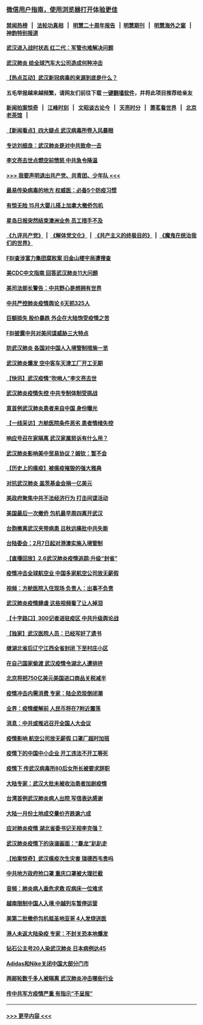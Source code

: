### [微信用户指南，使用浏览器打开体验更佳](https://github.com/gfw-breaker/banned-news1/blob/master/indexes/wechat-guide.md?t=0)
#### [禁闻热榜](热点新闻.md?t=0)  &nbsp;&nbsp;|&nbsp;&nbsp; [法轮功真相](https://github.com/gfw-breaker/truth/blob/master/README.md?t=0) &nbsp;&nbsp;|&nbsp;&nbsp; [明慧二十周年报告](https://github.com/gfw-breaker/mh-reports/blob/master/README.md?t=0) &nbsp;&nbsp;|&nbsp;&nbsp;[明慧期刊](https://github.com/gfw-breaker/mh-qikan) &nbsp;&nbsp;|&nbsp;&nbsp; [明慧海外之窗](https://github.com/gfw-breaker/mh-news/blob/master/README.md?t=0) &nbsp;&nbsp;|&nbsp;&nbsp; [神韵特别报道](https://github.com/gfw-breaker/mh-news/blob/master/shenyun.md?t=0)
#### [武汉进入战时状态 红二代：军管也难解决问题](../pages/nsc413/n11849976.md?t=02070822) 
#### [武汉肺炎 给全球汽车大公司造成何种冲击](../pages/nsc413/n11850056.md?t=02070822) 
#### [【热点互动】武汉新冠病毒的来源到底是什么？](../pages/nsc413/n11849749.md?t=02070822) 
#### 五毛举报越来越频繁，请网友们前往下载 [一键翻墙软件](https://github.com/gfw-breaker/ssr-accounts)，并将此项目推荐给亲友
#### [新闻拍案惊奇](https://github.com/gfw-breaker/banned-news1/blob/master/pages/link4.md) &nbsp;&nbsp;|&nbsp;&nbsp; [江峰时刻](https://github.com/gfw-breaker/banned-news1/blob/master/pages/link4.md) &nbsp;&nbsp;|&nbsp;&nbsp; [文昭谈古论今](https://github.com/gfw-breaker/banned-news1/blob/master/pages/link4.md) &nbsp;&nbsp;|&nbsp;&nbsp; [天亮时分](https://github.com/gfw-breaker/banned-news1/blob/master/pages/link4.md) &nbsp;&nbsp;|&nbsp;&nbsp; [萧茗看世界](https://github.com/gfw-breaker/banned-news1/blob/master/pages/link4.md) &nbsp;&nbsp;|&nbsp;&nbsp; [北京老茶馆](https://github.com/gfw-breaker/banned-news1/blob/master/pages/link4.md) &nbsp;&nbsp;|&nbsp;&nbsp; 
#### [【新闻看点】四大疑点 武汉病毒所卷入风暴眼](../pages/nsc413/n11849608.md?t=02070822) 
#### [专访刘细良：武汉肺炎是对中共致命一击](../pages/nsc413/n11849934.md?t=02070822) 
#### [李文亮去世点燃空前愤怒 中共急令降温](../pages/nsc413/n11849864.md?t=02070822) 
#### [>>> 我要声明退出共产党、共青团、少年队 <<<](https://github.com/begood0513/goodnews/blob/master/quit/letter.md) 
#### [最易传染病毒的地方 权威医：必备5个防疫习惯](../pages/nsc413/n11849662.md?t=02070822) 
#### [有惊无险 15月大婴儿搭上加拿大撤侨包机](../pages/nsc413/n11849698.md?t=02070822) 
#### [星岛日报突然结束澳洲业务 员工措手不及](../pages/nsc413/n11849722.md?t=02070822) 
#### [《九评共产党》](https://github.com/begood0513/9ping.md/blob/master/README.md) &nbsp;|&nbsp; [《解体党文化》](../../../../jtdwh.md/blob/master/README.md)  &nbsp;|&nbsp; [《共产主义的终极目的》](../../../../gczydzjmd.md/blob/master/README.md) &nbsp;|&nbsp; [《魔鬼在统治我们的世界》](../../../../mgztzwmdsj.md/blob/master/README.md) 
#### [FBI查涉富力集团腐败案 旧金山楼宇局遭搜查](../pages/nsc413/n11848419.md?t=02070822) 
#### [美CDC中文指南 回答武汉肺炎11大问题](../pages/nsc413/n11849703.md?t=02070822) 
#### [美司法部长警告：中共野心是想拥有世界](../pages/nsc413/n11849769.md?t=02070822) 
#### [中共严控肺炎疫情舆论 6天抓325人](../pages/nsc413/n11849529.md?t=02070822) 
#### [巨额损失 股价暴跌 外企在大陆饱受疫情之苦](../pages/nsc413/n11849651.md?t=02070822) 
#### [FBI披露中共对美间谍威胁三大特点](../pages/nsc413/n11849700.md?t=02070822) 
#### [防武汉肺炎 各国对中国人入境管制措施一览](../pages/nsc413/n11838726.md?t=02070822) 
#### [武汉肺炎爆发 空中客车天津工厂开工无期](../pages/nsc413/n11849634.md?t=02070822) 
#### [【快讯】武汉疫情“吹哨人”李文亮去世](../pages/nsc413/n11849459.md?t=02070822) 
#### [武汉肺炎疫情失控 中共专制体制受挑战](../pages/nsc413/n11849457.md?t=02070822) 
#### [意首例武汉肺炎患者来自中国 身份曝光](../pages/nsc413/n11849454.md?t=02070822) 
#### [【一线采访】方舱医院条件恶劣 患者情绪失控](../pages/nsc413/n11848910.md?t=02070822) 
#### [响应号召在家隔离 武汉家属怒诉有什么用？](../pages/nsc413/n11849412.md?t=02070822) 
#### [武汉肺炎影响美中贸易协议？姆钦：暂不会](../pages/nsc413/n11849497.md?t=02070822) 
#### [【历史上的瘟疫】被瘟疫摧毁的强大雅典](../pages/nsc413/n11849036.md?t=02070822) 
#### [对抗武汉肺炎 盖茨基金会捐一亿美元](../pages/nsc413/n11848953.md?t=02070822) 
#### [美政府聚焦中共不法经济行为 打击间谍活动](../pages/nsc413/n11849322.md?t=02070822) 
#### [美国最后一次撤侨 包机最早周四离开武汉](../pages/nsc413/n11849395.md?t=02070822) 
#### [台胞撤离武汉夹带病患 吕秋远痛批中共失能](../pages/nsc413/n11849153.md?t=02070822) 
#### [台陆委会：2月7日起对港澳实施入境管制](../pages/nsc413/n11848681.md?t=02070822) 
#### [【直播回放】2.6武汉肺炎疫情追踪:升级“封省”](../pages/nsc413/n11848948.md?t=02070822) 
#### [疫情冲击全球航空业 中国多家航空公司放无薪假](../pages/nsc413/n11849188.md?t=02070822) 
#### [视频：方舱医院入住现场 负责人：出事不负责](../pages/nsc413/n11845312.md?t=02070822) 
#### [武汉肺炎疫情肆虐 这些视频看了让人掉泪](../pages/nsc413/n11848904.md?t=02070822) 
#### [【十字路口】300记者进驻疫区 中共升级舆论战](../pages/nsc413/n11847578.md?t=02070822) 
#### [【独家】武汉医院人员：已经写好了遗书](../pages/nsc413/n11848942.md?t=02070822) 
#### [继湖北省后辽宁江西全省封闭 下至村庄小区](../pages/nsc413/n11848814.md?t=02070822) 
#### [在自己国家偷渡 武汉疫情令湖北人遭排挤](../pages/nsc413/n11848737.md?t=02070822) 
#### [北京将把750亿美元美国进口商品关税减半](../pages/nsc413/n11848896.md?t=02070822) 
#### [疫情冲击内需消费 专家：陆企恐现倒闭潮](../pages/nsc413/n11849265.md?t=02070822) 
#### [业界：疫情缓解前 人民币将在7附近震荡](../pages/nsc413/n11848445.md?t=02070822) 
#### [消息：中共或推迟召开全国人大会议](../pages/nsc413/n11848698.md?t=02070822) 
#### [疫情影响 航空公司放无薪假 口罩厂超时加班](../pages/nsc413/n11848173.md?t=02070822) 
#### [疫情下的中国中小企业 开工违法不开工等死](../pages/nsc413/n11848520.md?t=02070822) 
#### [疫情下 传武汉病毒所80后女所长被要求辞职](../pages/nsc413/n11842494.md?t=02070822) 
#### [大陆专家：武汉大批未被收治患者加剧疫情](../pages/nsc413/n11848163.md?t=02070822) 
#### [台湾首例武汉肺炎病人出院 写信表达感谢](../pages/nsc413/n11848408.md?t=02070822) 
#### [大陆一月份土地成交量价齐跌逾六成](../pages/nsc413/n11847770.md?t=02070822) 
#### [应对肺炎疫情 湖北省委书记无视李克强？](../pages/nsc413/n11848018.md?t=02070822) 
#### [武汉肺炎疫情下的诙谐画面：“暴龙”趴趴走](../pages/nsc413/n11848057.md?t=02070822) 
#### [【拍案惊奇】武汉瘟疫次生灾害 瑞德西韦贵吗](../pages/nsc413/n11847587.md?t=02070822) 
#### [中共地方政府抢口罩 重庆口罩被大理拦截](../pages/nsc413/n11848150.md?t=02070822) 
#### [音频：肺炎病人垂危求救 叹病床一位难求](../pages/nsc413/n11847883.md?t=02070822) 
#### [越南限制中国人入境 中越列车暂停运营](../pages/nsc413/n11847844.md?t=02070822) 
#### [美第二批撤侨包机抵圣地亚哥 4人发烧送医](../pages/nsc413/n11847923.md?t=02070822) 
#### [港人未返大陆染疫 专家：不封关恐本地爆发](../pages/nsc413/n11848021.md?t=02070822) 
#### [钻石公主号20人染武汉肺炎 日本病例达45](../pages/nsc413/n11847823.md?t=02070822) 
#### [Adidas和Nike关闭中国大部分门市](../pages/nsc413/n11847720.md?t=02070822) 
#### [两邮轮数千多人被隔离 武汉肺炎冲击哪些行业](../pages/nsc413/n11847456.md?t=02070822) 
#### [传中共军方疫情严重 有指示“不呈报”](../pages/nsc413/n11847828.md?t=02070822) 

----
#### [ >>> 更早内容 <<< ](../indexes/nsc413-earlier.md)

